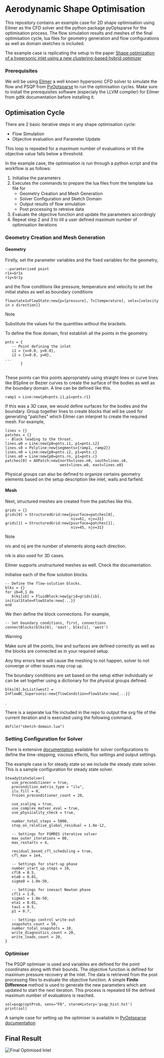# Aerodynamic Shape Optimisation
This repository contains an example case for 2D shape optimisation using Eilmer as the CFD solver and the python package pyOptsparse for the optimisation process. The flow simulation results and meshes of the final optimisation cycle, lua files for geometry generation and flow configurations as well as domain sketches is included.

The example case is replicating the setup in the paper [Shape optimization of a hypersonic inlet using a new clustering-based hybrid optimizer](https://arc.aiaa.org/doi/epdf/10.2514/6.2023-3055)

### Prerequisites
We will be using [Eilmer](https://github.com/gdtk-uq/gdtk?tab=readme-ov-file) a well known hypersonic CFD solver to simulate the flow and PSQP from [PyOptsparse](https://github.com/mdolab/pyoptsparse/blob/main/README.md) to run the optimisation cycles. Make sure to install the prerequisites software (especialy the LLVM compiler) for Eilmer from gdtk documentation before installing it.

## Optimisation Cycle 
There are 2 basic iterative steps in any shape optimisation cycle:
* Flow Simulation
* Objective evaluation and Parameter Update

This loop is repeated for a maximum number of evaluations or till the objective value falls below a threshold.


In the example case, the optimisation is run through a python script and the workflow is as follows:
1. Initialise the parameters
2. Executes the commands to prepare the lua files from the template lua file for
   - Geometry Creation and Mesh Generation
   - Solver Configuration and Sketch Domain
   - Output results of flow simulation
   - Post processing to retreive data
3. Evaluate the objective function and update the parameters accordingly
4. Repeat step 2 and 3 to till a user defined maximum number of optimisation iterations


### Geometry Creation and Mesh Generation

#### Geometry
Firstly, set the parameter variables and the fixed variables for the geometry, 
```
--paramterised point
r1x=$r1x
r1y=$r1y
```
and the flow conditions like pressure, temperature and velocity to set the initial states as well as boundary conditions
```
flowstate1=FlowState:new{p=[pressure], T=[temperature], velx=[velocity in x direction]}
```
> [!NOTE]
> Substitute the values for the quantities without the brackets.


To define the flow domain, first establish all the points in the geometry. 
```
pnts = {
   -- Point defining the inlet
   i1 = {x=0.0, y=0.0},
   i2 = {x=0.0, y=H},
...
       }
```
## 

These points can this points appropriately using straight lines or curve lines like BSpline or Bezier curves to create the surface of the bodies as well as the boundary domain. A line can be defined like this.
```
ramp1 = Line:new{p0=pnts.i1,p1=pnts.r1}
```


If this was a 3D case, we would define surfaces for the bodies and the boundary. 
Group together lines to create blocks that will be used for generating "patches" which Eilmer can interpret to create the required mesh. For example,
```
lines = {}
patches = {}
-- Block leading to the throat.
lines.w0 = Line:new{p0=pnts.i1, p1=pnts.i2}
lines.s0 = Polyline:new{segments={ramp1, ramp2}}
lines.n0 = Line:new{p0=pnts.i2, p1=pnts.c}
lines.e0 = Line:new{p0=pnts.rn, p1=pnts.c}
patches[0] = AOPatch:new{north=lines.n0, south=lines.s0,
                         west=lines.w0, east=lines.e0}
```
Physical groups can also be defined to organize certains geometry elements based on the setup description like inlet, walls and farfield. 

#### Mesh
Next, structured meshes are created from the patches like this.
```
grids = {}
grids[0] = StructuredGrid:new{psurface=patches[0],
                              niv=61, njv=31}
grids[1] = StructuredGrid:new{psurface=patches[1],
                              niv=45, njv=31}
```
> [!NOTE]
> niv and nij are the number of elements along each direction.
> 
> nik is also used for 3D cases.
> 
> Eilmer supports unstructured meshes as well. Check the documentation.


Initialise each of the flow solution blocks.
```
-- Define the flow-solution blocks.
blks = {}
for ib=0,1 do
   blks[ib] = FluidBlock:new{grid=grids[ib], initialState=FlowState:new{...}}
end
```
We then define the block connections. For example, 
```
-- Set boundary conditions, first, connections
connectBlocks(blks[0], 'east', blks[1], 'west')
```
> [!WARNING]
> Make sure all the points, line and surfaces are defined correctly as well as the blocks are connected as in your required setup.
> 
> Any tiny errors here will cause the meshing to not happen, solver to not converge or other issues may crop up.



The boundary conditions are set based on the setup either individually or can be set together using a dictionary for the physical groups defined.
```
blks[0].bcList[west] = InFlowBC_Supersonic:new{flowCondition=FlowState:new{...}}
```
.


There is a seperate lua file included in the repo to output the svg file of the current iteration and is executed using the following command.
```
dofile("sketch-domain.lua")
```

### Setting Configuration for Solver

There is extensive [documentation](https://gdtk.uqcloud.net/docs/eilmer/eilmer-reference-manual/#_configuration_options) available for solver configurations to define the time-stepping, viscous effects, flux settings and output settings.

The example case is for steady state so we include the steady state solver. This is a sample configuration for steady state solver.
```
SteadyStateSolver{
   use_preconditioner = true,
   precondition_matrix_type = "ilu",
   ilu_fill = 0,
   frozen_preconditioner_count = 20,
   
   use_scaling = true,
   use_complex_matvec_eval = true,
   use_physicality_check = true,
   
   number_total_steps = 5000,
   stop_on_relative_global_residual = 1.0e-12,

   -- Settings for FGMRES iterative solver
   max_outer_iterations = 80,
   max_restarts = 4,

   residual_based_cfl_scheduling = true,
   cfl_max = 1e4,

   -- Settings for start-up phase
   number_start_up_steps = 10,
   cfl0 = 0.5,
   eta0 = 0.01,
   sigma0 = 1.0e-50,

   -- Settings for inexact Newton phase
   cfl1 = 1.0,
   sigma1 = 1.0e-50,
   eta1 = 0.01,
   tau1 = 0.5,
   p1 = 0.7,

   -- Settings control write-out
   snapshots_count = 50,
   number_total_snapshots = 10,
   write_diagnostics_count = 20,
   write_loads_count = 20,
}
```

### Optimiser
The PSQP optimiser is used and variables are defined for the point coordinates along with their bounds. The objective function is defined for maximum pressure recovery at the inlet. The data is retrieved from the post processing files to evaluate the objective function. A simple **Finite Difference** method is used to generate the new parameters which are updated to start the next iteration. This process is repeated till the defined maximum number of evaluations is reached.
```
sol=psqp(optProb, sens="FD", storeHistory='psqp_hist.hst')
print(sol)
 ```
A sample case for setting up the optimiser is available in [PyOptsparse documentation](https://mdolab-pyoptsparse.readthedocs-hosted.com/en/latest/quickstart.html)

## Final Result
![Final Optimised Inlet](https://github.com/abhx7/Aerodynamic-Shape-Optimisation/blob/main/Hypersonic%20Inlet%20-%201%20Parameter/rho-plot.png)
